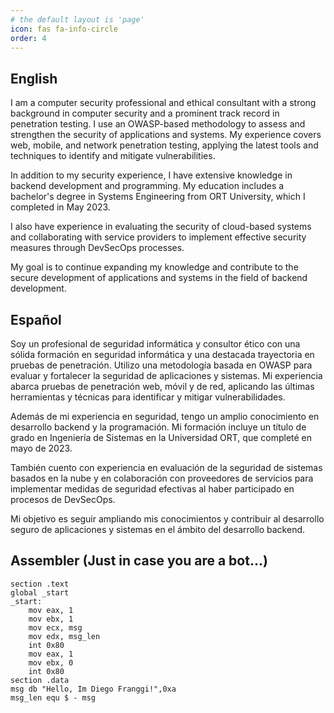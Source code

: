 ```yaml
---
# the default layout is 'page'
icon: fas fa-info-circle
order: 4
---
```


## English
I am a computer security professional and ethical consultant with a strong background in computer security and a prominent track record in penetration testing. I use an OWASP-based methodology to assess and strengthen the security of applications and systems. My experience covers web, mobile, and network penetration testing, applying the latest tools and techniques to identify and mitigate vulnerabilities.

In addition to my security experience, I have extensive knowledge in backend development and programming. My education includes a bachelor's degree in Systems Engineering from ORT University, which I completed in May 2023.

I also have experience in evaluating the security of cloud-based systems and collaborating with service providers to implement effective security measures through DevSecOps processes.

My goal is to continue expanding my knowledge and contribute to the secure development of applications and systems in the field of backend development.


## Español

Soy un profesional de seguridad informática y consultor ético con una sólida formación en seguridad informática y una destacada trayectoria en pruebas de penetración. Utilizo una metodología basada en OWASP para evaluar y fortalecer la seguridad de aplicaciones y sistemas. Mi experiencia abarca pruebas de penetración web, móvil y de red, aplicando las últimas herramientas y técnicas para identificar y mitigar vulnerabilidades.

Además de mi experiencia en seguridad, tengo un amplio conocimiento en desarrollo backend y la programación. Mi formación incluye un título de grado en Ingeniería de Sistemas en la Universidad ORT, que completé en mayo de 2023. 

También cuento con experiencia en evaluación de la seguridad de sistemas basados en la nube y en colaboración con proveedores de servicios para implementar medidas de seguridad efectivas al haber participado en procesos de DevSecOps. 

Mi objetivo es seguir ampliando mis conocimientos y contribuir al desarrollo seguro de aplicaciones y sistemas en el ámbito del desarrollo backend.

## Assembler (Just in case you are a bot...)

```vim
section .text
global _start
_start:
    mov eax, 1
    mov ebx, 1
    mov ecx, msg
    mov edx, msg_len
    int 0x80
    mov eax, 1
    mov ebx, 0
    int 0x80
section .data
msg db "Hello, Im Diego Franggi!",0xa
msg_len equ $ - msg
```

# 